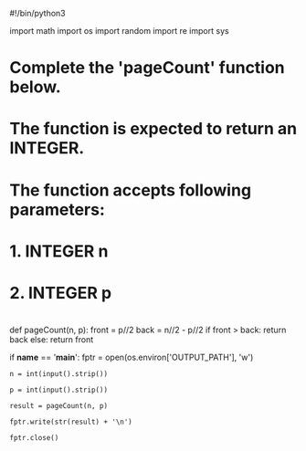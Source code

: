 #!/bin/python3

import math
import os
import random
import re
import sys

#
# Complete the 'pageCount' function below.
#
# The function is expected to return an INTEGER.
# The function accepts following parameters:
#  1. INTEGER n
#  2. INTEGER p
#

def pageCount(n, p):
    front = p//2
    back = n//2 - p//2
    if front > back:
        return back
    else:
        return front
    

if __name__ == '__main__':
    fptr = open(os.environ['OUTPUT_PATH'], 'w')

    n = int(input().strip())

    p = int(input().strip())

    result = pageCount(n, p)

    fptr.write(str(result) + '\n')

    fptr.close()
